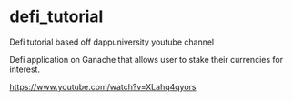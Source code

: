 # defi_tutorial

Defi tutorial based off dappuniversity youtube channel

Defi application on Ganache that allows user to stake their currencies for interest. 

https://www.youtube.com/watch?v=XLahq4qyors 


